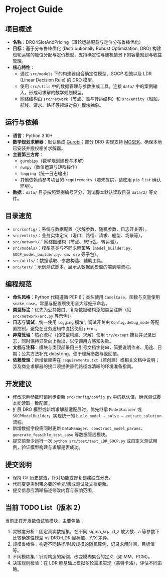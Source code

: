 # Project Guide

## 项目概述
- **名称**：DRO4SlotAndPricing（班轮运输配载与定价分布鲁棒优化）
- **目标**：基于分布鲁棒优化 (Distributionally Robust Optimization, DRO) 构建班轮运输的舱位分配与定价模型，支持确定性与随机情景下的容量规划与收益管理。
- **核心特性**：
  - 通过 `src/models` 下的构建器组合确定性模型、SOCP 松弛以及 LDR (Linear Decision Rule) 的 DRO 模型。
  - 使用 `src/utils` 中的数据管理与参数生成工具，连接 `data/` 中的案例输入，形成可求解的数学规划模型。
  - 网络结构由 `src/network`（节点、弧与转运结构）和 `src/entity`（船舶、航线、请求、路径等领域对象）模块抽象。

## 运行与依赖
- **语言**：Python 3.10+
- **数学规划求解器**：默认集成 [Gurobi](https://www.gurobi.com/)；部分 DRO 实现支持 [MOSEK](https://www.mosek.com/)。确保本地已安装并授权相关求解器。
- **主要第三方库**：
  - `gurobipy`（数学规划建模与求解）
  - `numpy`（数值运算与矩阵操作）
  - `logging`（统一日志输出）
  - 其他依赖请参考项目的 `requirements`（若未提供，请使用 `pip list` 确认环境）。
- **数据**：`data/` 目录按照案例编号区分，测试脚本默认读取目录 `data/2/` 等文件。

## 目录速览
- `src/config/`：系统与数据配置（求解参数、随机参数、日志开关等）。
- `src/entity/`：业务实体定义（港口、路径、请求、船型、场景等）。
- `src/network/`：网络图结构（节点、旅行弧、转运弧）。
- `src/models/`：模型基类与不同求解策略（`model_builder.py`、`SOCP_model_builder.py`、`dm`、`dro` 等子包）。
- `src/utils/`：数据读取、参数构造、辅助工具。
- `src/test/`：示例测试脚本，展示从数据到模型的端到端流程。

## 编程规范
- **命名风格**：Python 代码遵循 PEP 8；类名使用 `CamelCase`，函数与变量使用 `snake_case`。常量与配置项使用全大写蛇形命名。
- **类型标注**：优先为公共接口、复杂数据结构添加类型注解（见 `src/network/arc.py` 等示例）。
- **日志与调试**：统一使用 `logging` 模块；调试开关由 `Config.debug_mode` 等配置控制，避免在业务逻辑中直接使用 `print`。
- **异常处理**：核心流程（如模型构建、求解）使用 `try/except` 捕获并记录日志，同时保持异常向上抛出，以便调用方感知失败。
- **文档与注释**：模块与类顶部采用三引号文档字符串，简要说明作者、用途、日期；公共方法补充 docstring，便于理解参数与返回值。
- **依赖管理**：新增依赖需在 `requirements.txt`（若创建）或相关文档中说明；涉及商业求解器的接口须提供替代路径或清晰的环境准备指南。

## 开发建议
- 修改求解参数时请同步更新 `src/config/config.py` 中的默认值，确保测试脚本能读取一致配置。
- 扩展 DRO 模型或新增求解器适配层时，优先继承 `ModelBuilder` 或 `SOCPModelBuilder`，实现统一的 `build_model → solve → extract_solution` 流程。
- 新增数据字段需同时更新 `DataManager`、`construct_model_params`、`generate_feasible_test_case` 等数据管线模块。
- 提交前至少运行一次 `python src/test/test_LDR_SOCP.py` 或自定义测试用例，验证模型构建与求解是否成功。

## 提交说明
- 保持 Git 历史整洁，针对功能或修复创建独立分支。
- 代码变更需附带必要的单元/集成测试及文档更新。
- 提交信息应清晰描述修改内容与影响范围。

## 当前 TODO List（版本 2）
当前正在开发数值试验模块，主要包括：
1. 灵敏度分析：固定真实数据集，在不同 sigma_sq、d_z 放大数、a 等参数下比较确定性模型 vs DRO-LDR 目标值、Y/X 差异。
2. 规模鲁棒性：构造不同路径/时段规模的随机算例，记录求解时间、目标值等。
3. 不同模糊集：针对构造的案例，改变模糊集合的定义（如 MM、PCM）。
4. 决策规则检验：在 LDR 解基础上模拟多轮需求实现（蒙特卡洛），评估不同策略。

